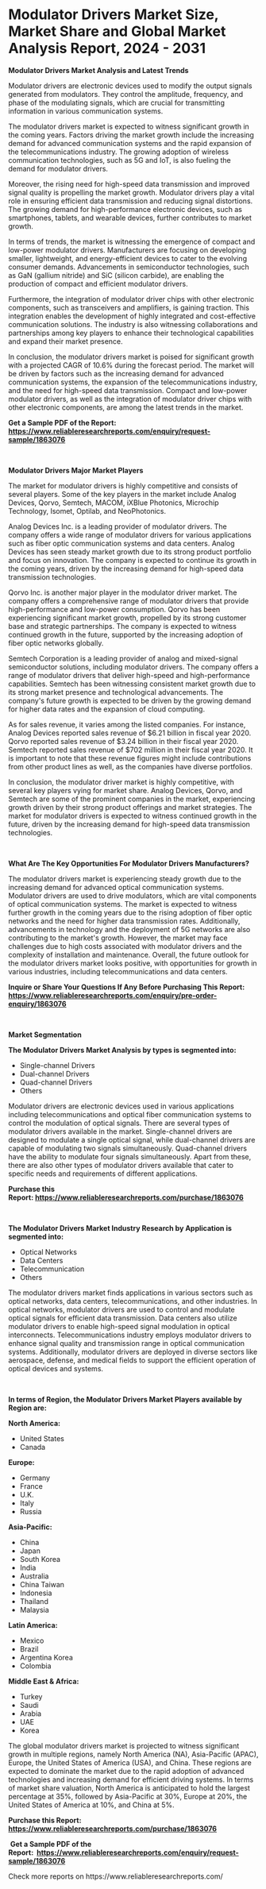 <p><h1>Modulator Drivers Market Size, Market Share and Global Market Analysis Report, 2024 - 2031</h1></p><p><strong>Modulator Drivers Market Analysis and Latest Trends</strong></p>
<p><p>Modulator drivers are electronic devices used to modify the output signals generated from modulators. They control the amplitude, frequency, and phase of the modulating signals, which are crucial for transmitting information in various communication systems.</p><p>The modulator drivers market is expected to witness significant growth in the coming years. Factors driving the market growth include the increasing demand for advanced communication systems and the rapid expansion of the telecommunications industry. The growing adoption of wireless communication technologies, such as 5G and IoT, is also fueling the demand for modulator drivers.</p><p>Moreover, the rising need for high-speed data transmission and improved signal quality is propelling the market growth. Modulator drivers play a vital role in ensuring efficient data transmission and reducing signal distortions. The growing demand for high-performance electronic devices, such as smartphones, tablets, and wearable devices, further contributes to market growth.</p><p>In terms of trends, the market is witnessing the emergence of compact and low-power modulator drivers. Manufacturers are focusing on developing smaller, lightweight, and energy-efficient devices to cater to the evolving consumer demands. Advancements in semiconductor technologies, such as GaN (gallium nitride) and SiC (silicon carbide), are enabling the production of compact and efficient modulator drivers.</p><p>Furthermore, the integration of modulator driver chips with other electronic components, such as transceivers and amplifiers, is gaining traction. This integration enables the development of highly integrated and cost-effective communication solutions. The industry is also witnessing collaborations and partnerships among key players to enhance their technological capabilities and expand their market presence.</p><p>In conclusion, the modulator drivers market is poised for significant growth with a projected CAGR of 10.6% during the forecast period. The market will be driven by factors such as the increasing demand for advanced communication systems, the expansion of the telecommunications industry, and the need for high-speed data transmission. Compact and low-power modulator drivers, as well as the integration of modulator driver chips with other electronic components, are among the latest trends in the market.</p></p>
<p><strong>Get a Sample PDF of the Report:&nbsp; <a href="https://www.reliableresearchreports.com/enquiry/request-sample/1863076">https://www.reliableresearchreports.com/enquiry/request-sample/1863076</a></strong></p>
<p>&nbsp;</p>
<p><strong>Modulator Drivers Major Market Players</strong></p>
<p><p>The market for modulator drivers is highly competitive and consists of several players. Some of the key players in the market include Analog Devices, Qorvo, Semtech, MACOM, iXBlue Photonics, Microchip Technology, Isomet, Optilab, and NeoPhotonics.</p><p>Analog Devices Inc. is a leading provider of modulator drivers. The company offers a wide range of modulator drivers for various applications such as fiber optic communication systems and data centers. Analog Devices has seen steady market growth due to its strong product portfolio and focus on innovation. The company is expected to continue its growth in the coming years, driven by the increasing demand for high-speed data transmission technologies.</p><p>Qorvo Inc. is another major player in the modulator driver market. The company offers a comprehensive range of modulator drivers that provide high-performance and low-power consumption. Qorvo has been experiencing significant market growth, propelled by its strong customer base and strategic partnerships. The company is expected to witness continued growth in the future, supported by the increasing adoption of fiber optic networks globally.</p><p>Semtech Corporation is a leading provider of analog and mixed-signal semiconductor solutions, including modulator drivers. The company offers a range of modulator drivers that deliver high-speed and high-performance capabilities. Semtech has been witnessing consistent market growth due to its strong market presence and technological advancements. The company's future growth is expected to be driven by the growing demand for higher data rates and the expansion of cloud computing.</p><p>As for sales revenue, it varies among the listed companies. For instance, Analog Devices reported sales revenue of $6.21 billion in fiscal year 2020. Qorvo reported sales revenue of $3.24 billion in their fiscal year 2020. Semtech reported sales revenue of $702 million in their fiscal year 2020. It is important to note that these revenue figures might include contributions from other product lines as well, as the companies have diverse portfolios.</p><p>In conclusion, the modulator driver market is highly competitive, with several key players vying for market share. Analog Devices, Qorvo, and Semtech are some of the prominent companies in the market, experiencing growth driven by their strong product offerings and market strategies. The market for modulator drivers is expected to witness continued growth in the future, driven by the increasing demand for high-speed data transmission technologies.</p></p>
<p>&nbsp;</p>
<p><strong>What Are The Key Opportunities For Modulator Drivers Manufacturers?</strong></p>
<p><p>The modulator drivers market is experiencing steady growth due to the increasing demand for advanced optical communication systems. Modulator drivers are used to drive modulators, which are vital components of optical communication systems. The market is expected to witness further growth in the coming years due to the rising adoption of fiber optic networks and the need for higher data transmission rates. Additionally, advancements in technology and the deployment of 5G networks are also contributing to the market's growth. However, the market may face challenges due to high costs associated with modulator drivers and the complexity of installation and maintenance. Overall, the future outlook for the modulator drivers market looks positive, with opportunities for growth in various industries, including telecommunications and data centers.</p></p>
<p><strong>Inquire or Share Your Questions If Any Before Purchasing This Report: <a href="https://www.reliableresearchreports.com/enquiry/pre-order-enquiry/1863076">https://www.reliableresearchreports.com/enquiry/pre-order-enquiry/1863076</a></strong></p>
<p>&nbsp;</p>
<p><strong>Market Segmentation</strong></p>
<p><strong>The Modulator Drivers Market Analysis by types is segmented into:</strong></p>
<p><ul><li>Single-channel Drivers</li><li>Dual-channel Drivers</li><li>Quad-channel Drivers</li><li>Others</li></ul></p>
<p><p>Modulator drivers are electronic devices used in various applications including telecommunications and optical fiber communication systems to control the modulation of optical signals. There are several types of modulator drivers available in the market. Single-channel drivers are designed to modulate a single optical signal, while dual-channel drivers are capable of modulating two signals simultaneously. Quad-channel drivers have the ability to modulate four signals simultaneously. Apart from these, there are also other types of modulator drivers available that cater to specific needs and requirements of different applications.</p></p>
<p><strong>Purchase this Report:&nbsp;<a href="https://www.reliableresearchreports.com/purchase/1863076">https://www.reliableresearchreports.com/purchase/1863076</a></strong></p>
<p>&nbsp;</p>
<p><strong>The Modulator Drivers Market Industry Research by Application is segmented into:</strong></p>
<p><ul><li>Optical Networks</li><li>Data Centers</li><li>Telecommunication</li><li>Others</li></ul></p>
<p><p>The modulator drivers market finds applications in various sectors such as optical networks, data centers, telecommunications, and other industries. In optical networks, modulator drivers are used to control and modulate optical signals for efficient data transmission. Data centers also utilize modulator drivers to enable high-speed signal modulation in optical interconnects. Telecommunications industry employs modulator drivers to enhance signal quality and transmission range in optical communication systems. Additionally, modulator drivers are deployed in diverse sectors like aerospace, defense, and medical fields to support the efficient operation of optical devices and systems.</p></p>
<p>&nbsp;</p>
<p><strong>In terms of Region, the Modulator Drivers Market Players available by Region are:</strong></p>
<p>
    <p> <strong> North America: </strong>
        <ul>
            <li>United States</li>
            <li>Canada</li>
        </ul>
        </p> 
    <p> <strong> Europe: </strong>
        <ul>
            <li>Germany</li>
            <li>France</li>
            <li>U.K.</li>
            <li>Italy</li>
            <li>Russia</li>
        </ul>
        </p> 
    <p> <strong> Asia-Pacific: </strong>
        <ul>
            <li>China</li>
            <li>Japan</li>
            <li>South Korea</li>
            <li>India</li>
            <li>Australia</li>
            <li>China Taiwan</li>
            <li>Indonesia</li>
            <li>Thailand</li>
            <li>Malaysia</li>
        </ul>
        </p> 
    <p> <strong> Latin America: </strong>
        <ul>
            <li>Mexico</li>
            <li>Brazil</li>
            <li>Argentina Korea</li>
            <li>Colombia</li>
        </ul>
        </p> 
    <p> <strong> Middle East & Africa: </strong>
        <ul>
            <li>Turkey</li>
            <li>Saudi</li>
            <li>Arabia</li>
            <li>UAE</li>
            <li>Korea</li>
        </ul>
    </p>
    </p>
<p><p>The global modulator drivers market is projected to witness significant growth in multiple regions, namely North America (NA), Asia-Pacific (APAC), Europe, the United States of America (USA), and China. These regions are expected to dominate the market due to the rapid adoption of advanced technologies and increasing demand for efficient driving systems. In terms of market share valuation, North America is anticipated to hold the largest percentage at 35%, followed by Asia-Pacific at 30%, Europe at 20%, the United States of America at 10%, and China at 5%.</p></p>
<p><strong>Purchase this Report: <a href="https://www.reliableresearchreports.com/purchase/1863076">https://www.reliableresearchreports.com/purchase/1863076</a></strong></p>
<p>&nbsp;<strong>Get a Sample PDF of the Report:&nbsp;&nbsp;<a href="https://www.reliableresearchreports.com/enquiry/request-sample/1863076">https://www.reliableresearchreports.com/enquiry/request-sample/1863076</a></strong></p>
<p><strong></strong></p>
<p>Check more reports on https://www.reliableresearchreports.com/</p>